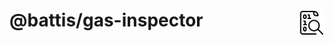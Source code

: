 # [<img src="logo.png" style="height: 1.5em" align="right"/>](https://thenounproject.com/icon/binary-code-4109899/) @battis/gas-inspector
